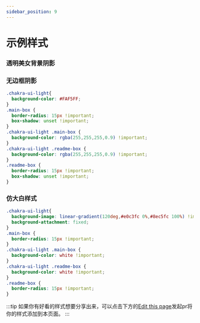 ```yaml
---
sidebar_position: 9
---
```


# 示例样式
### 透明美女背景阴影
<style>
.chakra-ui-light{
  background-image:url("https://ae02.alicdn.com/kf/H9a75a92bb5654e62aca36441238be9c0l.png");
}
.main-box {
  border-radius: 15px !important;
  box-shadow: unset !important;
}
.chakra-ui-light .main-box {
  background-color: rgba(255,255,255,0.2) !important;
}
.chakra-ui-light .readme-box {
  background-color: rgba(255,255,255,0.2) !important;
}
.readme-box {
  border-radius: 15px !important;
  box-shadow: unset !important;
}
</style>

### 无边框阴影
```css
.chakra-ui-light{
  background-color: #FAF5FF;
}
.main-box {
  border-radius: 15px !important;
  box-shadow: unset !important;
}
.chakra-ui-light .main-box {
  background-color: rgba(255,255,255,0.9) !important;
}
.chakra-ui-light .readme-box {
  background-color: rgba(255,255,255,0.9) !important;
}
.readme-box {
  border-radius: 15px !important;
  box-shadow: unset !important;
}
```
### 仿大白样式
```css
.chakra-ui-light{
  background-image: linear-gradient(120deg,#e0c3fc 0%,#8ec5fc 100%) !important;
  background-attachment: fixed;
}
.main-box {
  border-radius: 15px !important;
}
.chakra-ui-light .main-box {
  background-color: white !important;
}
.chakra-ui-light .readme-box {
  background-color: white !important;
}
.readme-box {
  border-radius: 15px !important;
}
```
:::tip
如果你有好看的样式想要分享出来，可以点击下方的[Edit this page](https://github.com/Xhofe/alist-doc/edit/main/docs/style.md)发起pr将你的样式添加到本页面。
:::
